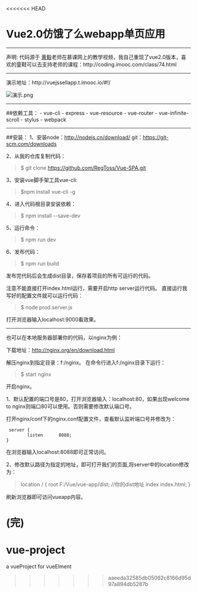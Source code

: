 <<<<<<< HEAD
# Vue2.0仿饿了么webapp单页应用
<hr>
声明: 代码源于 <a  href="https://github.com/ustbhuangyi">黄毅</a>老师在慕课网上的教学视频，我自己重现了vue2.0版本，喜欢的童鞋可以去支持老师的课程：http://coding.imooc.com/class/74.html
<hr>
演示地址：http://vuejssellapp.t.imooc.io/#!/

![演示.png](http://upload-images.jianshu.io/upload_images/4670483-9a21e2ae16ea6ac6.png?imageMogr2/auto-orient/strip%7CimageView2/2/w/1240)

<hr>
##依赖工具：
- vue-cli
- express
- vue-resource
- vue-router
- vue-infinite-scroll
- stylus
- webpack

<hr>

##安装：
1、安装node：http://nodejs.cn/download/ 
     git：https://git-scm.com/downloads

2、从我的仓库复制代码：
> $ git clone https://github.com/RegToss/Vue-SPA.git

3、安装vue脚手架工具vue-cli:
> $npm install vue-cli -g

4、进入代码根目录安装依赖：
> $ npm install --save-dev

5、运行命令：
> $ npm run dev

6、发布代码：
> $ npm run build



发布完代码后会生成dist目录，保存着项目的所有可运行的代码。
      
注意不能直接打开index.html运行，需要开启http server运行代码。
直接运行我写好的配置文件就可以运行代码：
> $ node prod.server.js

打开浏览器输入localhost:9000看效果。

<hr>
也可以在本地服务器部署你的代码，以nginx为例：

下载地址：http://nginx.org/en/download.html

解压nginx到指定目录：f:/nginx。
在命令行进入f:/nginx目录下运行：
> $ start nginx

开启nginx。

1、默认配置的端口号是80，打开浏览器输入：localhost:80，如果出现welcome to nginx则端口80可以使用。否则需要修改默认端口号。

打开nginx/conf下的nginx.conf配置文件，查看默认监听端口号并修改为：
```
 server {
        listen      8088;
}
```
在浏览器输入localhost:8088即可正常访问。

2、修改默认路径为指定的地址，即可打开我们的页面,将server中的location修改为：
> location / {
            root     F:/Vue/vue-app/dist; //你的dist地址
            index    index.html;
 }

刷新浏览器即可访问vueapp内容。



(完)
=======
# vue-project
a vueProject for vueElment
>>>>>>> aaeeda32585db05062c8166d95d97a894db5287b
